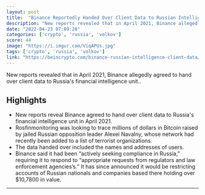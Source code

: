 ```yaml
---
layout: post
title:  "Binance Reportedly Handed Over Client Data to Russian Intelligence | BeinCrypto"
description: "New reports revealed that in April 2021, Binance allegedly agreed to hand over client data to Russia's financial intelligence unit.."
date: "2022-04-23 07:09:28"
categories: ['crypto', 'russia', 'volkov']
score: 44
image: "https://i.imgur.com/ViqAPUs.jpg"
tags: ['crypto', 'russia', 'volkov']
link: "https://beincrypto.com/binance-russian-intelligence-client-data/"
---
```


New reports revealed that in April 2021, Binance allegedly agreed to hand over client data to Russia's financial intelligence unit..

## Highlights

- New reports reveal Binance agreed to hand over client data to Russia's financial intelligence unit in April 2021.
- Rosfinmonitoring was looking to trace millions of dollars in Bitcoin raised by jailed Russian opposition leader Alexei Navalny, whose network had recently been added to a list of terrorist organizations.
- The data handed over included the names and addresses of users.
- Binance said it had been “actively seeking compliance in Russia,” requiring it to respond to “appropriate requests from regulators and law enforcement agencies’s.” It has since announced it would be restricting accounts of Russian nationals and companies based there holding over $10,7800 in value.

---
